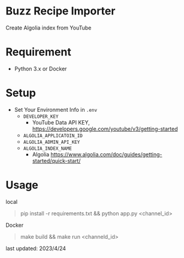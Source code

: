 # Buzz Recipe Importer

Create Algolia index from YouTube

# Requirement

- Python 3.x or Docker

# Setup

- Set Your Environment Info in `.env`
  - `DEVELOPER_KEY`
    - YouTube Data API KEY, https://developers.google.com/youtube/v3/getting-started
  - `ALGOLIA_APPLICATOIN_ID`
  - `ALGOLIA_ADMIN_API_KEY`
  - `ALGOLIA_INDEX_NAME`
    - Algolia https://www.algolia.com/doc/guides/getting-started/quick-start/

# Usage

local

> pip install -r requirements.txt && python app.py <channel_id>

Docker

> make build && make run <channeld_id>

last updated: 2023/4/24
